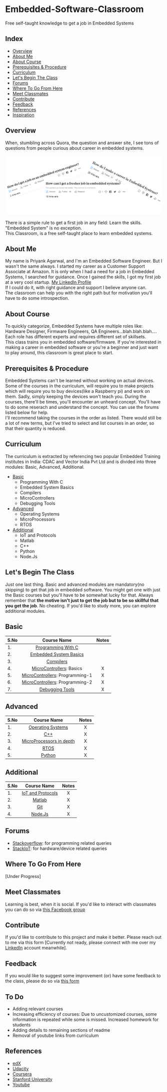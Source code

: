 # Embedded-Software-Classroom
Free self-taught knowledge to get a job in Embedded Systems


## Index
 - [Overview](#Overview)
 - [About Me](#About-Me)
 - [About Course](#About-Course)
 - [Prerequisites & Procedure](##Prerequisites-&-Procedure)
 - [Curriculum](#Curriculum)
 - [Let's Begin The Class](Let's-Begin-The-Class)
 - [Forums](#Forums)
 - [Where To Go From Here](#Where-To-Go-From-Here)
 - [Meet Classmates](#Meet-Classmates)
 - [Contribute](#Contribute)
 - [Feedback](#Feedback)
 - [References](#References)
 - [Inspiration](#Inspiration)



## Overview
When, stumbling across Quora, the question and answer site, I see tons of questions from people curious about career in embedded systems.
<p align="center">
	<img src="https://github.com/dremotion/Embedded-Software-Classroom/blob/master/images/image_one.png?raw=true">
</p>

There is a simple rule to get a first job in any field: Learn the skills. "Embedded System" is no exception.\
This Classroom, is a free self-taught place to learn embedded systems.


## About Me
My name is Priyank Agarwal, and I'm an Embedded Software Engineer. But I wasn't the same always. I started my career as a Customer Support Associate at Amazon. It is only when I had a need for a job in Embedded Systems, I searched for guidance.  Once I gained the skills, I got my first job at a very cool startup. [My LinkedIn Profile][28]\
If I could do it, with right guidance and support I believe anyone can.\
The classroom can help you with the right path but for motivation you'll have to do some introspection. 


## About Course
To quickly categorize, Embedded Systems have multiple roles like: Hardware Designer, Firmware Engineers, QA Engineers...blah.blah.blah....\
Each role has different experts and requires different set of skillsets.\
This class trains you in embedded software/firmware. If you're interested in making a career in embedded software or you're a beginner and just want to play around, this classroom is great place to start.



## Prerequisites & Procedure
Embedded Systems can't be learned without working on actual devices. Some of the courses in the curriculum, will require you to make projects which will require you to buy devices(like a Raspberry pi) and work on them. Sadly, simply keeping the devices won't teach you.
During the courses, there'll be times, you'll encounter an unheard concept. You'll have to do some reserach and understand the concept. You can use the forums listed below for help. \
I'll recommend taking the courses in the order as listed. There would still be a lot of new terms, but I've tried to select and list courses in an order, so that their quantity is reduced.


## Curriculum
The curriculum is extracted by referencing two popular Embedded Training institutes in India: CDAC and Vector India Pvt Ltd and is divided into three modules: Basic, Advanced, Additional.
  - [Basic](#Basic)
    - Programming With C
    - Embedded System Basics
    - Compilers
    - MicroControllers
    - Debugging Tools
  - [Advanced](#Advanced)
    - Operating Systems
    - MicroProcessors
    - RTOS
  - [Additional](#Additional)
    - IoT and Protocols
    - Matlab
    - C++
    - Python
    - Node.Js


## Let's Begin The Class
Just one last thing. Basic and advanced modules are mandatory(no skipping) to get that job in embedded software. You might get one with just the Basic courses but you'll have to be somewhat lucky for that. Always remember that **the motive isn't just to get the job but to be so skillful that you get the job**. No cheating. If you'd like to study more, you can explore additional modules.



## Basic

| S.No | Course Name                             |     Notes      |
| ---- |:---------------------------------------:|:--------------:|
|  1.  | [Programming With C][1]                 |                |
|  2.  | [Embedded System Basics][2]             |                |
|  3.  | [Compilers][3]                          |                |
|  4.  | [MicroControllers][4]: Basics           |       X        |
|  5.  | [MicroControllers][26]: Programming-1   |       X        |
|  6.  | [MicroControllers][27]: Programming-2   |       X        |
|  7.  | [Debugging Tools][5]                    |       X        |



## Advanced

| S.No |  Course Name                       | Notes         |
| ---- |:----------------------------------:|:-------------:|
|  1.  | [Operating Systems][6]             |       X       |
|  2.  | [C++][7]                           |       X       |
|  3.  | [MicroProcessors in depth][8]      |       X       |
|  4.  | [RTOS][9]                          |       X       |
|  5.  | [Python][10]                       |       X       |



## Additional

| S.No |   Course Name                     |  Notes         |
| ---- |:---------------------------------:|:--------------:|
|  1.  | [IoT and Protocols][11]           |       X        |
|  2.  | [Matlab][12]                      |       X        |
|  3.  | [Git][13]                         |       X        |
|  4.  | [Node.Js][14]                     |       X        |



## Forums
- [Stackoverflow][16]: for programming related queries
- [StackIoT][17]: for hardware/device related queries



## Where To Go From Here
[Under Progress]


## Meet Classmates
Learning is best, when it is social. If you'd like to interact with classmates you can do so via [this Facebook group][29]


## Contribute
If you'd like to contribute to this project and make it better. Please reach out to me via this form [Currently not ready, please connect with me over my [LinkedIn][28] account meanwhile].


## Feedback
If you would like to suggest some improvement (or) have some feedback to the class, please do so via [this form][20]


## To Do
- Adding relevant courses
- Increasing efficiency of courses: Due to uncustomized courses, some information is repeated while some is missed. Increased homework for students
- Adding details to remaining sections of readme
- Removal of youtube links from curriculum


## References
- [edX][21]
- [Udacity][22]
- [Coursera][23]
- [Stanford University][24]
- [Youtube][25]




[1]: https://www.edx.org/course/programming-in-c-getting-started
[2]: https://www.coursera.org/learn/iot?specialization=iot
[3]: https://lagunita.stanford.edu/login?next=/courses/Engineering/Compilers/Fall2014/course/
[4]: #Basic
[5]: #Basic

[6]: #Advanced
[7]: #Advanced
[8]: #Advanced
[9]: #Advanced
[10]: #Advanced

[11]: #Additional
[12]: #Additional
[13]: #Additional
[14]: #Additional

[16]: https://stackoverflow.com
[17]: https://iot.stackexchange.com
[20]: https://goo.gl/forms/oCa6PITXG1ZD6Kqr1

[21]: https://www.edx.org
[22]: https://www.udacity.com
[23]: https://www.cousera.org
[24]: https://lagunita.stanford.edu
[25]: https://www.youtube.com

[26]: #Basic
[27]: #Basic
[28]: https://www.linkedin.com/in/priyank01
[29]: https://www.facebook.com/groups/282708705761473
